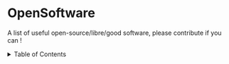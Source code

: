 # <summary>OpenSoftware
A list of useful open-source/libre/good software, please contribute if you can !
<details>
<summary>Table of Contents</summary>

<ul>

        <li><a href="PhotoEditors.md">Photo editing software</a></li>
	<li><a href="VideoEditors.md">Video editing software</a></li>
	<li><a href="DownloadManagers.md">Download manager software</a></li>
	<li><a href="FileArchivers.md">File archiving software</a></li>

</ul>
</details>

